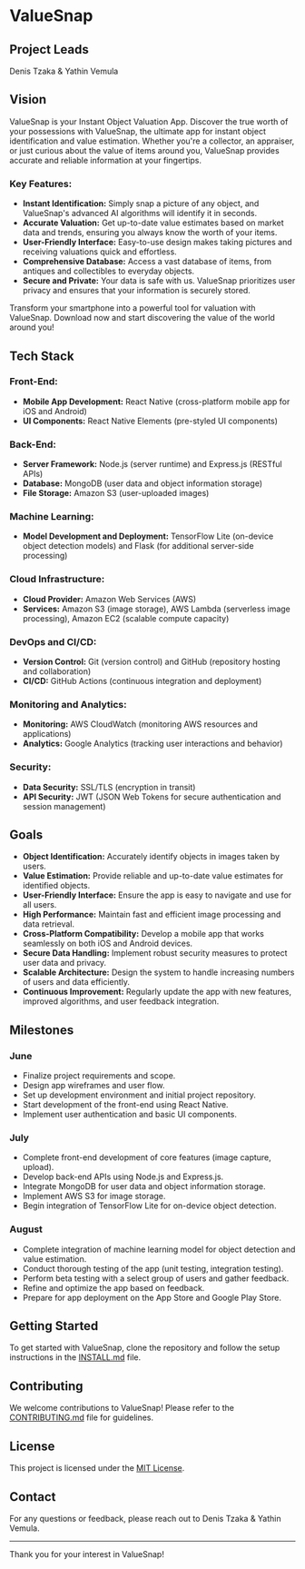 # ValueSnap

## Project Leads
Denis Tzaka & Yathin Vemula

## Vision
ValueSnap is your Instant Object Valuation App. Discover the true worth of your possessions with ValueSnap, the ultimate app for instant object identification and value estimation. Whether you're a collector, an appraiser, or just curious about the value of items around you, ValueSnap provides accurate and reliable information at your fingertips.

### Key Features:
- **Instant Identification:** Simply snap a picture of any object, and ValueSnap's advanced AI algorithms will identify it in seconds.
- **Accurate Valuation:** Get up-to-date value estimates based on market data and trends, ensuring you always know the worth of your items.
- **User-Friendly Interface:** Easy-to-use design makes taking pictures and receiving valuations quick and effortless.
- **Comprehensive Database:** Access a vast database of items, from antiques and collectibles to everyday objects.
- **Secure and Private:** Your data is safe with us. ValueSnap prioritizes user privacy and ensures that your information is securely stored.

Transform your smartphone into a powerful tool for valuation with ValueSnap. Download now and start discovering the value of the world around you!

## Tech Stack

### Front-End:
- **Mobile App Development:** React Native (cross-platform mobile app for iOS and Android)
- **UI Components:** React Native Elements (pre-styled UI components)

### Back-End:
- **Server Framework:** Node.js (server runtime) and Express.js (RESTful APIs)
- **Database:** MongoDB (user data and object information storage)
- **File Storage:** Amazon S3 (user-uploaded images)

### Machine Learning:
- **Model Development and Deployment:** TensorFlow Lite (on-device object detection models) and Flask (for additional server-side processing)

### Cloud Infrastructure:
- **Cloud Provider:** Amazon Web Services (AWS)
- **Services:** Amazon S3 (image storage), AWS Lambda (serverless image processing), Amazon EC2 (scalable compute capacity)

### DevOps and CI/CD:
- **Version Control:** Git (version control) and GitHub (repository hosting and collaboration)
- **CI/CD:** GitHub Actions (continuous integration and deployment)

### Monitoring and Analytics:
- **Monitoring:** AWS CloudWatch (monitoring AWS resources and applications)
- **Analytics:** Google Analytics (tracking user interactions and behavior)

### Security:
- **Data Security:** SSL/TLS (encryption in transit)
- **API Security:** JWT (JSON Web Tokens for secure authentication and session management)

## Goals
- **Object Identification:** Accurately identify objects in images taken by users.
- **Value Estimation:** Provide reliable and up-to-date value estimates for identified objects.
- **User-Friendly Interface:** Ensure the app is easy to navigate and use for all users.
- **High Performance:** Maintain fast and efficient image processing and data retrieval.
- **Cross-Platform Compatibility:** Develop a mobile app that works seamlessly on both iOS and Android devices.
- **Secure Data Handling:** Implement robust security measures to protect user data and privacy.
- **Scalable Architecture:** Design the system to handle increasing numbers of users and data efficiently.
- **Continuous Improvement:** Regularly update the app with new features, improved algorithms, and user feedback integration.

## Milestones

### June
- Finalize project requirements and scope.
- Design app wireframes and user flow.
- Set up development environment and initial project repository.
- Start development of the front-end using React Native.
- Implement user authentication and basic UI components.

### July
- Complete front-end development of core features (image capture, upload).
- Develop back-end APIs using Node.js and Express.js.
- Integrate MongoDB for user data and object information storage.
- Implement AWS S3 for image storage.
- Begin integration of TensorFlow Lite for on-device object detection.

### August
- Complete integration of machine learning model for object detection and value estimation.
- Conduct thorough testing of the app (unit testing, integration testing).
- Perform beta testing with a select group of users and gather feedback.
- Refine and optimize the app based on feedback.
- Prepare for app deployment on the App Store and Google Play Store.

## Getting Started
To get started with ValueSnap, clone the repository and follow the setup instructions in the [INSTALL.md](INSTALL.md) file.

## Contributing
We welcome contributions to ValueSnap! Please refer to the [CONTRIBUTING.md](CONTRIBUTING.md) file for guidelines.

## License
This project is licensed under the [MIT License](LICENSE.md).

## Contact
For any questions or feedback, please reach out to Denis Tzaka & Yathin Vemula.

---

Thank you for your interest in ValueSnap!
